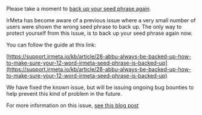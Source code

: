 Please take a moment to [back up your seed phrase again](https://support.irmeta.io/kb/article/28-abbu-always-be-backed-up-how-to-make-sure-your-12-word-irmeta-seed-phrase-is-backed-up).

IrMeta has become aware of a previous issue where a very small number of users were shown the wrong seed phrase to back up. The only way to protect yourself from this issue, is to back up your seed phrase again now.

You can follow the guide at this link:

[https://support.irmeta.io/kb/article/28-abbu-always-be-backed-up-how-to-make-sure-your-12-word-irmeta-seed-phrase-is-backed-up](https://support.irmeta.io/kb/article/28-abbu-always-be-backed-up-how-to-make-sure-your-12-word-irmeta-seed-phrase-is-backed-up)

We have fixed the known issue, but will be issuing ongoing bug bounties to help prevent this kind of problem in the future.

For more information on this issue, [see this blog post](https://medium.com/irmeta/seed-phrase-issue-bounty-awarded-e1986e811021)
